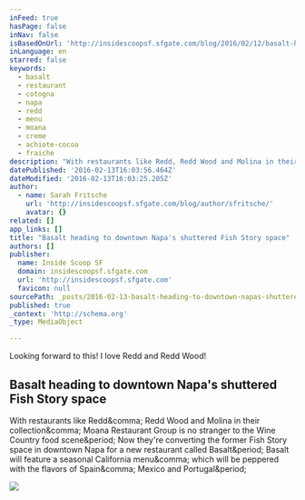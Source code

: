 ```yaml
---
inFeed: true
hasPage: false
inNav: false
isBasedOnUrl: 'http://insidescoopsf.sfgate.com/blog/2016/02/12/basalt-heading-to-downtown-napas-shuttered-fish-story-space/'
inLanguage: en
starred: false
keywords:
  - basalt
  - restaurant
  - cotogna
  - napa
  - redd
  - menu
  - moana
  - creme
  - achiote-cocoa
  - fraiche
description: "With restaurants like Redd, Redd Wood and Molina in their collection, Moana Restaurant Group is no stranger to the Wine Country food scene. Now they're converting the former Fish Story space in downtown Napa for a new restaurant called Basalt. Basalt will feature a seasonal California menu, which will be peppered with the flavors of Spain, Mexico and Portugal."
datePublished: '2016-02-13T16:03:56.464Z'
dateModified: '2016-02-13T16:03:25.205Z'
author:
  - name: Sarah Fritsche
    url: 'http://insidescoopsf.sfgate.com/blog/author/sfritsche/'
    avatar: {}
related: []
app_links: []
title: "Basalt heading to downtown Napa's shuttered Fish Story space"
authors: []
publisher:
  name: Inside Scoop SF
  domain: insidescoopsf.sfgate.com
  url: 'http://insidescoopsf.sfgate.com'
  favicon: null
sourcePath: _posts/2016-02-13-basalt-heading-to-downtown-napas-shuttered-fish-story-space.md
published: true
_context: 'http://schema.org'
_type: MediaObject

---
```

Looking forward to this! I love Redd and Redd Wood!

<article style=""><h1>Basalt heading to downtown Napa's shuttered Fish Story space</h1><p>With restaurants like Redd&amp;comma; Redd Wood and Molina in their collection&amp;comma; Moana Restaurant Group is no stranger to the Wine Country food scene&amp;period; Now they're converting the former Fish Story space in downtown Napa for a new restaurant called Basalt&amp;period; Basalt will feature a seasonal California menu&amp;comma; which will be peppered with the flavors of Spain&amp;comma; Mexico and Portugal&amp;period;</p><img src="http://insidescoopsf.sfgate.com/files/2010/10/limonrot2.jpg" /></article>
